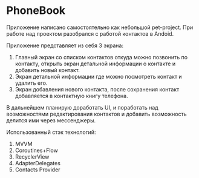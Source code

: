 # PhoneBook

Приложение написано самостоятельно как небольшой pet-project. При работе над проектом разобрался с работой контактов в Andoid. 

Приложение представляет из себя 3 экрана:
1. Главный экран со списком контактов откуда можно позвонить по контакту, открыть экран детальной информации о контакте и добавить новый контакт.
2. Экран детальной информации где можно посмотреть контакт и удалить его.
3. Экран добавления нового контакта, после сохранения контакт добавляется в контактную книгу телефона.

В дальнейшем планирую доработать UI, и поработать над возможностями редактирования контактов и добавить возможность делится ими через мессенджеры. 

Использованный стэк технологий:

1. MVVM
2. Coroutines+Flow
3. RecyclerView
4. AdapterDelegates
5. Contacts Provider
